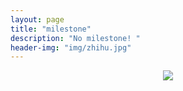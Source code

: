 ```yaml
---
layout: page
title: "milestone"
description: "No milestone! "
header-img: "img/zhihu.jpg"
---
```



<center>
    <p><img src="https://img.alicdn.com/imgextra/i3/754328530/TB2ksl3jFXXXXX1XXXXXXXXXXXX_!!754328530.png" align="center"></p>
</center>








